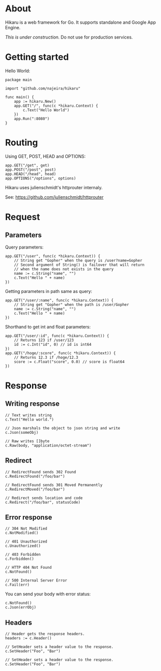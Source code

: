 # About

Hikaru is a web framework for Go.
It supports standalone and Google App Engine.

*This is under construction.*
Do not use for production services.


# Getting started

Hello World:

```
package main

import "github.com/najeira/hikaru"

func main() {
    app := hikaru.New()
    app.GET("/", func(c *hikaru.Context) {
        c.Text("Hello World")
    })
    app.Run(":8080")
}
```


# Routing

Using GET, POST, HEAD and OPTIONS:

```
app.GET("/get", get)
app.POST("/post", post)
app.HEAD("/head", head)
app.OPTIONS("/options", options)
```

Hikaru uses julienschmidt's httprouter internaly.

See: https://github.com/julienschmidt/httprouter

# Request

## Parameters

Query parameters:

```
app.GET("/user", func(c *hikaru.Context)) {
    // String get "Gopher" when the query is /user?name=Gopher
    // Second argument of String() is failover that will return 
    // when the name does not exists in the query
    name := c.String("name", "")
    c.Text("Hello " + name)
})
```

Getting parameters in path same as query:

```
app.GET("/user/:name", func(c *hikaru.Context)) {
    // String get "Gopher" when the path is /user/Gopher
    name := c.String("name", "")
    c.Text("Hello " + name)
})
```

Shorthand to get int and float parameters:

```
app.GET("/user/:id", func(c *hikaru.Context)) {
    // Returns 123 if /user/123
    id := c.Int("id", 0) // id is int64
})
app.GET("/hoge/:score", func(c *hikaru.Context)) {
    // Returns 12.3 if /hoge/12.3
    score := c.Float("score", 0.0) // score is float64
})
```

# Response

## Writing response

```
// Text writes string
c.Text("Hello world.")

// Json marshals the object to json string and write
c.Json(someObj)

// Raw writes []byte
c.Raw(body, "application/octet-stream")
```

## Redirect

```
// RedirectFound sends 302 Found
c.RedirectFound("/foo/bar")

// RedirectFound sends 301 Moved Permanently
c.RedirectMoved("/foo/bar")

// Redirect sends location and code
c.Redirect("/foo/bar", statusCode)
```

## Error response

```
// 304 Not Modified
c.NotModified()

// 401 Unauthorized
c.Unauthorized()

// 403 Forbidden
c.Forbidden()

// HTTP 404 Not Found
c.NotFound()

// 500 Internal Server Error
c.Fail(err)
```

You can send your body with error status:

```
c.NotFound()
c.Json(errObj)
```

## Headers

```
// Header gets the response headers.
headers := c.Header()

// SetHeader sets a header value to the response.
c.SetHeader("Foo", "Bar")

// SetHeader sets a header value to the response.
c.SetHeader("Foo", "Bar")
```

